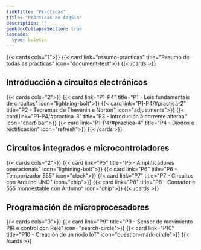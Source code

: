 ```yaml
---
linkTitle: "Practicas"
title: "Prácticas de AdqSin"
description: ""
geekdocCollapseSection: true
cascade:
  type: boletin
---
```


{{< cards cols="1">}}
{{< card link="resumo-practicas" title="Resumo de todas as prácticas" icon="document-text">}}
{{< /cards >}}


## Introducción a circuitos electrónicos
{{< cards cols="2">}}
    {{< card link="P1-P4" title="P1 - Leis fundamentais de circuítos" icon="lightning-bolt">}}
    {{< card link="P1-P4/#practica-2" title="P2 - Teoremas de Thevenin e Norton" icon="adjustments">}}
    {{< card link="P1-P4/#practica-3" title="P3 - Introdución á corrente alterna" icon="chart-bar">}}
    {{< card link="P1-P4/#practica-4" title="P4 - Diodos e rectificación" icon="refresh">}}
{{< /cards >}}


## Circuitos integrados e microcontroladores
{{< cards cols="2">}}
    {{< card link="P5" title="P5 - Amplificadores operacionais" icon="lightning-bolt">}}
    {{< card link="P6" title="P6 - Temporizador 555" icon="clock">}}
    {{< card link="P7" title="P7 - Circuitos con Arduino UNO" icon="chip">}}
    {{< card link="P8" title="P8 - Contador e 555 monoestable con Arduino" icon="chip">}}
{{< /cards >}}


## Programación de microprocesadores
{{< cards cols="3">}}
    {{< card link="P9" title="P9 - Sensor de movimiento PIR e control con Relé" icon="search-circle">}}
    {{< card link="P10" title="P10 - Creación de un nodo IoT" icon="question-mark-circle">}}
{{< /cards >}}